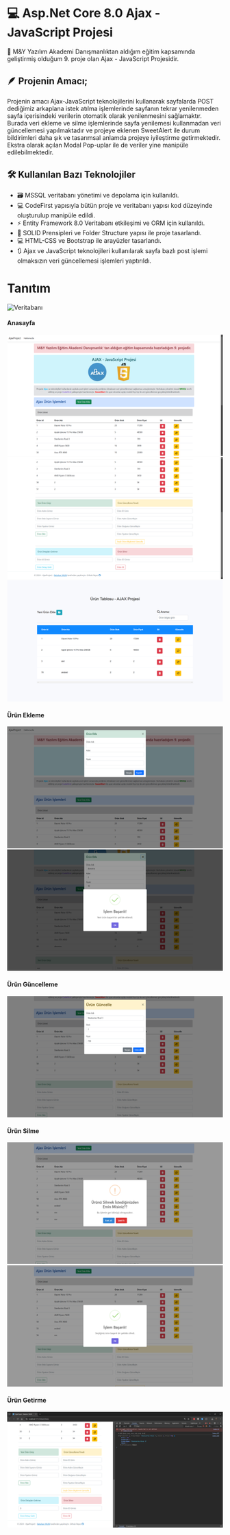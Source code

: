 # 💻 Asp.Net Core 8.0 Ajax - JavaScript Projesi
📢 M&Y Yazılım Akademi Danışmanlıktan aldığım eğitim kapsamında geliştirmiş olduğum 9. proje olan Ajax - JavaScript Projesidir.

## 🪶 Projenin Amacı;
Projenin amacı Ajax-JavaScript teknolojilerini kullanarak sayfalarda POST dediğimiz arkaplana istek atılma işlemlerinde sayfanın tekrar yenilenmeden sayfa içerisindeki verilerin otomatik olarak yenilenmesini sağlamaktır. Burada veri ekleme ve silme işlemlerinde sayfa yenilemesi kullanmadan veri güncellemesi yapılmaktadır ve projeye eklenen SweetAlert ile durum bildirimleri daha şık ve tasarımsal anlamda projeye iyileştirme getirmektedir. Ekstra olarak açılan Modal Pop-uplar ile de veriler yine manipüle edilebilmektedir. 

## 🛠️ Kullanılan Bazı Teknolojiler
* 🗃️ MSSQL veritabanı yönetimi ve depolama için kullanıldı.
* 💻 CodeFirst yapısıyla bütün proje ve veritabanı yapısı kod düzeyinde oluşturulup manipüle edildi.
* ⚡ Entity Framework 8.0 Veritabanı etkileşimi ve ORM için kullanıldı.
* 🧩 SOLID Prensipleri ve Folder Structure yapısı ile proje tasarlandı.
* 💻 HTML-CSS ve Bootstrap ile arayüzler tasarlandı.
* 🔃 Ajax ve JavaScript teknolojileri kullanılarak sayfa bazlı post işlemi olmaksızın veri güncellemesi işlemleri yaptırıldı.

# Tanıtım
![Veritabanı](https://github.com/batuhanyalin/AjaxProject/blob/master/AjaxProject/wwwroot/images/projectScreenShots/ajax-javascriptProject.gif)
#### Anasayfa
![](https://github.com/batuhanyalin/AjaxProject/blob/master/AjaxProject/wwwroot/images/projectScreenShots/ui_1.png?raw=true)
![](https://github.com/batuhanyalin/AjaxProject/blob/master/AjaxProject/wwwroot/images/projectScreenShots/ui_2.png?raw=true)
![](https://github.com/batuhanyalin/AjaxProject/blob/master/AjaxProject/wwwroot/images/projectScreenShots/ui_3.png?raw=true)
#### Ürün Ekleme
![](https://github.com/batuhanyalin/AjaxProject/blob/master/AjaxProject/wwwroot/images/projectScreenShots/createProduct_Modal.png?raw=true)
![](https://github.com/batuhanyalin/AjaxProject/blob/master/AjaxProject/wwwroot/images/projectScreenShots/createProduct_Modal_Sweetalert.png?raw=true)
#### Ürün Güncelleme
![](https://github.com/batuhanyalin/AjaxProject/blob/master/AjaxProject/wwwroot/images/projectScreenShots/updateProduct_modal.png?raw=true)
#### Ürün Silme
![](https://github.com/batuhanyalin/AjaxProject/blob/master/AjaxProject/wwwroot/images/projectScreenShots/deleteProduct_Alert.png?raw=true)
![](https://github.com/batuhanyalin/AjaxProject/blob/master/AjaxProject/wwwroot/images/projectScreenShots/deleteProduct.png?raw=true)
#### Ürün Getirme
![](https://github.com/batuhanyalin/AjaxProject/blob/master/AjaxProject/wwwroot/images/projectScreenShots/getProduct.png?raw=true)



